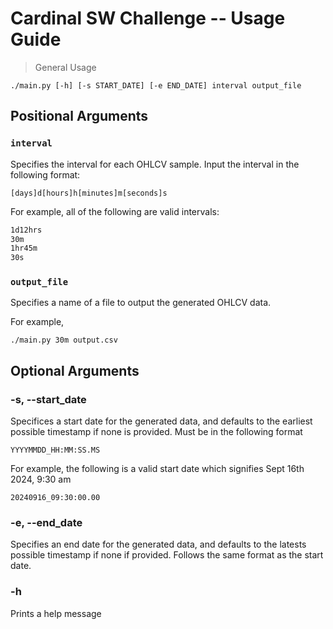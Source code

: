 # Cardinal SW Challenge -- Usage Guide

> General Usage

```
./main.py [-h] [-s START_DATE] [-e END_DATE] interval output_file
```

## Positional Arguments

### `interval`

Specifies the interval for each OHLCV sample. Input the interval in the following format:

```
[days]d[hours]h[minutes]m[seconds]s
```

For example, all of the following are valid intervals:

```sh
1d12hrs
30m
1hr45m
30s
```

### `output_file`

Specifies a name of a file to output the generated OHLCV data.

For example,

```
./main.py 30m output.csv
```

## Optional Arguments

### -s, --start_date

Specifices a start date for the generated data, and defaults to the earliest possible timestamp if none is provided. Must be in the following format

```
YYYYMMDD_HH:MM:SS.MS
```

For example, the following is a valid start date which signifies Sept 16th 2024, 9:30 am

```
20240916_09:30:00.00
```

### -e, --end_date

Specifies an end date for the generated data, and defaults to the latests possible timestamp if none if provided. Follows the same format as the start date.

### -h

Prints a help message


